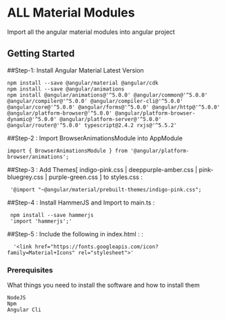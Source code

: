 # ALL Material Modules
  Import all the angular material modules into angular project

## Getting Started

##Step-1: Install Angular Material Latest Version
```
npm install --save @angular/material @angular/cdk
npm install --save @angular/animations
npm install @angular/animations@'^5.0.0' @angular/common@'^5.0.0' @angular/compiler@'^5.0.0' @angular/compiler-cli@'^5.0.0' @angular/core@'^5.0.0' @angular/forms@'^5.0.0' @angular/http@'^5.0.0' @angular/platform-browser@'^5.0.0' @angular/platform-browser-dynamic@'^5.0.0' @angular/platform-server@'^5.0.0' @angular/router@'^5.0.0' typescript@2.4.2 rxjs@'^5.5.2'
```

##Step-2 : Import BrowserAnimationsModule into AppModule
```
import { BrowserAnimationsModule } from '@angular/platform-browser/animations';
```

##Step-3 : Add Themes[ indigo-pink.css | deeppurple-amber.css | pink-bluegrey.css | purple-green.css ] to styles.css :
```
 '@import "~@angular/material/prebuilt-themes/indigo-pink.css";
```


##Step-4 : Install HammerJS and Import to main.ts :
```
 npm install --save hammerjs
 'import 'hammerjs';'
```


##Step-5 : Include the following in index.html : :
```
  '<link href="https://fonts.googleapis.com/icon?family=Material+Icons" rel="stylesheet">'

```


### Prerequisites

What things you need to install the software and how to install them

```
NodeJS
Npm
Angular Cli
